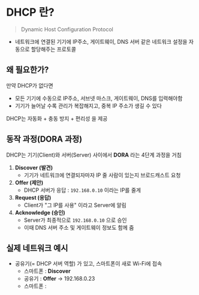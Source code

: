 # DHCP 란?
> Dynamic Host Configuration Protocol
- 네트워크에 연결된 기기에 IP주소, 게이트웨이, DNS 서버 같은 네트워크 설정을 자동으로 할당해주는 프로토콜

## 왜 필요한가?
만약 DHCP가 없다면
- 모든 기기에 수동으로 IP주소, 서브넷 마스크, 게이트웨이, DNS를 입력해야함
- 기기가 늘어날 수록 관리가 복잡해지고, 중복 IP 주소가 생길 수 있다

DHCP는 자동화 + 충동 방지 + 편리성 을 제공

## 동작 과정(DORA 과정)
DHCP는 기기(Client)와 서버(Server) 사이에서 **DORA** 라는 4단계 과정을 거침

1. **Discover (발견)**
   - 기기가 네트워크에 연결되자마자 IP 줄 사람이 있는지 브로드캐스트 요청
2. **Offer (제안)**
   - DHCP 서버가 응답 : `192.168.0.10` 이라는 IP를 줄게
3. **Request (응답)**
   - Client가 "그 IP를 사용" 이라고 Server에 알림
4. **Acknowledge (승인)**
   - Server가 최종적으로 `192.168.0.10` 으로 승인
   - 이때 DNS 서버 주소 및 게이트웨이 정보도 함께 줌

## 실제 네트워크 예시
- 공유기(= DHCP 서버 역할) 가 있고, 스마트폰이 새로 Wi-Fi에 접속
	- 스마트폰 : **Discover**
	- 공유기 : **Offer** -> 192.168.0.23
	- 스마트폰 : 